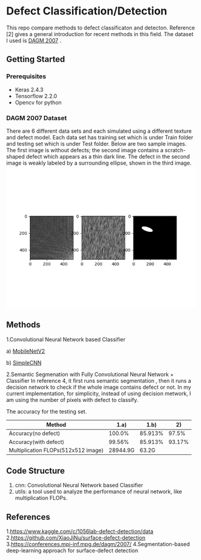 # Defect Classification/Detection
This repo compare methods to defect classificaton and detecton. Reference [2] gives a general introduction for recent methods in this field. The dataset I used is [DAGM 2007](https://conferences.mpi-inf.mpg.de/dagm/2007/prizes.html) . 


## Getting Started

### Prerequisites
* Keras 2.4.3
* Tensorflow 2.2.0
* Opencv for python

### DAGM 2007 Dataset
There are 6 different data sets and each simulated using a different texture and defect model. Each data set has training set which is under Train folder and testing set which is under Test folder.  Below are two sample images. The first image is without defects; the second image contains a scratch-shaped defect which appears as a thin dark line. The defect in the second image is weakly labeled by a surrounding ellipse, shown in the third image. 
![](defect_mask.png) 

## Methods
1.Convolutional Neural Network based Classifier

a) [MobileNetV2](https://github.com/cvipdnn/defect_detection/tree/master/cnn/mobilenetv2)

b) [SimpleCNN](https://github.com/cvipdnn/defect_detection/tree/master/cnn/simplecnn) 

2.Semantic Segmenation with Fully Convolutional Neural Network + Classifier 
In reference 4, it first runs semantic segmentation , then it runs a decision network to check if the whole image contains defect or not. In my current implementation, for simplicity, instead of using decision metwork, I am using the number of pixels with defect to classify. 

 
The accuracy for the testing set. 

Method | 1.a) | 1.b) | 2) 
--- | --- | --- | ---
Accuracy(no defect) | 100.0% | 85.913% | 97.5%
Accuracy(with defect) | 99.56% | 85.913% | 93.17%
Multiplication FLOPs(512x512 image) | 28944.9G | 63.2G

## Code Structure
1. cnn: Convolutional Neural Network based Classifier
2. utils: a tool used to analyze the performance of neural network, like multiplication FLOPs. 



## References
1.https://www.kaggle.com/c/1056lab-defect-detection/data
2.https://github.com/XiaoJiNu/surface-defect-detection
3.https://conferences.mpi-inf.mpg.de/dagm/2007/
4.Segmentation-based deep-learning approach for surface-defect detection

